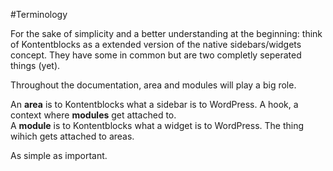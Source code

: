 #Terminology

For the sake of simplicity and a better understanding at the beginning: think of Kontentblocks as a extended version of the native sidebars/widgets concept. They have some in common but are two completly seperated things (yet). 

Throughout the documentation, area and modules will play a big role.

An **area** is to Kontentblocks what a sidebar is to WordPress. A hook, a context where **modules** get attached to.  
A **module** is to Kontentblocks what a widget is to WordPress. The thing wihich gets attached to areas.

As simple as important.

